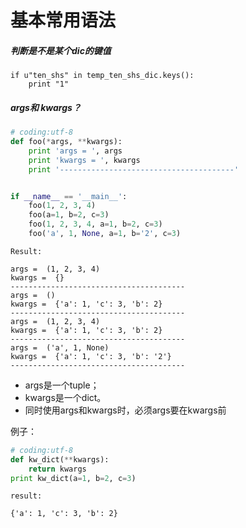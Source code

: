 # 基本常用语法
##### 判断是不是某个dic的键值
```
if u"ten_shs" in temp_ten_shs_dic.keys():
    print "1"
```
##### args和 kwargs？
```Python
# coding:utf-8
def foo(*args, **kwargs):
    print 'args = ', args
    print 'kwargs = ', kwargs
    print '---------------------------------------'


if __name__ == '__main__':
    foo(1, 2, 3, 4)
    foo(a=1, b=2, c=3)
    foo(1, 2, 3, 4, a=1, b=2, c=3)
    foo('a', 1, None, a=1, b='2', c=3)
```
```
Result:

args =  (1, 2, 3, 4)
kwargs =  {}
---------------------------------------
args =  ()
kwargs =  {'a': 1, 'c': 3, 'b': 2}
---------------------------------------
args =  (1, 2, 3, 4)
kwargs =  {'a': 1, 'c': 3, 'b': 2}
---------------------------------------
args =  ('a', 1, None)
kwargs =  {'a': 1, 'c': 3, 'b': '2'}
---------------------------------------
```
- args是一个tuple；
- kwargs是一个dict。
- 同时使用args和kwargs时，必须args要在kwargs前

例子：
```Python
# coding:utf-8
def kw_dict(**kwargs):
    return kwargs
print kw_dict(a=1, b=2, c=3)
```
```
result:

{'a': 1, 'c': 3, 'b': 2}
```
